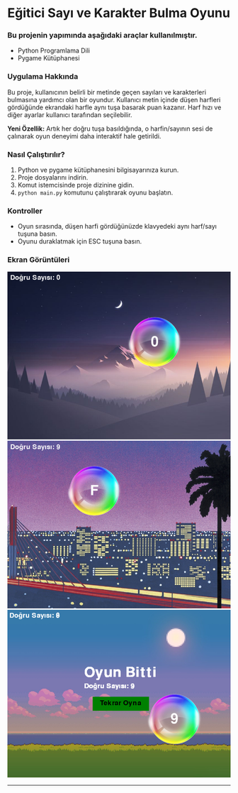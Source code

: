# Eğitici Sayı ve Karakter Bulma Oyunu

### Bu projenin yapımında aşağıdaki araçlar kullanılmıştır.
- Python Programlama Dili
- Pygame Kütüphanesi

### Uygulama Hakkında

Bu proje, kullanıcının belirli bir metinde geçen sayıları ve karakterleri bulmasına yardımcı olan bir oyundur. Kullanıcı metin içinde düşen harfleri gördüğünde ekrandaki harfle aynı tuşa basarak puan kazanır. Harf hızı ve diğer ayarlar kullanıcı tarafından seçilebilir.
  
**Yeni Özellik:**  Artık her doğru tuşa basıldığında, o harfin/sayının sesi de çalınarak oyun deneyimi daha interaktif hale getirildi.

### Nasıl Çalıştırılır?

1. Python ve pygame kütüphanesini bilgisayarınıza kurun.
2. Proje dosyalarını indirin.
3. Komut istemcisinde proje dizinine gidin.
4. `python main.py` komutunu çalıştırarak oyunu başlatın.

### Kontroller

- Oyun sırasında, düşen harfi gördüğünüzde klavyedeki aynı harf/sayı tuşuna basın.
- Oyunu duraklatmak için ESC tuşuna basın.

### Ekran Görüntüleri

![Oyun Ekranı](screenshot1.png)
![Oyun Ekranı](screenshot2.png)
![Oyun Sonu Ekranı](screenshot3.png)

---

